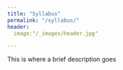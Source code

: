 ```yaml
---
title: "Syllabus"
permalink: "/syllabus/"
header:
  image:"/_images/header.jpg"

---
```


This is where a brief description goes
